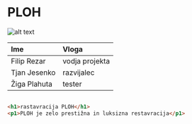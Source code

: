 # PLOH


![alt text](https://www.slovenia.info/uploads/zgodbe/junij_2022/grajske_restavracije/michelin2024_1_star_mobileready.png)

| Ime           | Vloga   |
| :---          | :----   |    
| Filip Rezar   | vodja projekta       |
| Tjan Jesenko  | razvijalec        | 
| Žiga Plahuta  | tester       | 



``` html

<h1>rastavracija PLOH</h1>
<p1>PLOH je zelo prestižna in luksizna restavracija</p1>

```

